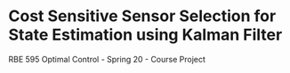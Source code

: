 # Cost Sensitive Sensor Selection for State Estimation using Kalman Filter

RBE 595 Optimal Control - Spring 20 - Course Project
